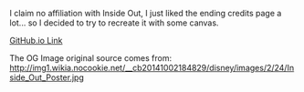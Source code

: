 I claim no affiliation with Inside Out, I just liked the ending credits page a lot...
so I decided to try to recreate it with some canvas.

[GitHub.io Link](http://www.theirondeveloper.com/inside-out-credits)

The OG Image original source comes from: http://img1.wikia.nocookie.net/__cb20141002184829/disney/images/2/24/Inside_Out_Poster.jpg